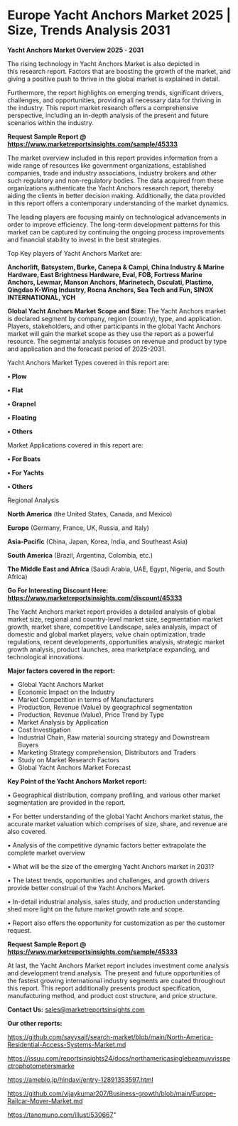 # Europe Yacht Anchors Market 2025 | Size, Trends Analysis 2031

<Strong> Yacht Anchors Market Overview 2025 - 2031</strong>

The rising technology in Yacht Anchors Market is also depicted in this research report. Factors that are boosting the growth of the market, and giving a positive push to thrive in the global market is explained in detail.

Furthermore, the report highlights on emerging trends, significant drivers, challenges, and opportunities, providing all necessary data for thriving in the industry. This report market research offers a comprehensive perspective, including an in-depth analysis of the present and future scenarios within the industry.

<strong>Request Sample Report @ <a href=https://www.marketreportsinsights.com/sample/45333>https://www.marketreportsinsights.com/sample/45333</a></strong>

The market overview included in this report provides information from a wide range of resources like government organizations, established companies, trade and industry associations, industry brokers and other such regulatory and non-regulatory bodies. The data acquired from these organizations authenticate the Yacht Anchors research report, thereby aiding the clients in better decision making. Additionally, the data provided in this report offers a contemporary understanding of the market dynamics.

The leading players are focusing mainly on technological advancements in order to improve efficiency. The long-term development patterns for this market can be captured by continuing the ongoing process improvements and financial stability to invest in the best strategies.

Top Key players of Yacht Anchors Market are:

<strong>Anchorlift, Batsystem, Burke, Canepa & Campi, China Industry & Marine Hardware, East Brightness Hardware, Eval, FOB, Fortress Marine Anchors, Lewmar, Manson Anchors, Marinetech, Osculati, Plastimo, Qingdao K-Wing Industry, Rocna Anchors, Sea Tech and Fun, SINOX INTERNATIONAL, YCH</strong>

<strong><b>Global Yacht Anchors Market Scope and Size:</b></strong>
The Yacht Anchors market is declared segment by company, region (country), type, and application. Players, stakeholders, and other participants in the global Yacht Anchors market will gain the market scope as they use the report as a powerful resource. The segmental analysis focuses on revenue and product by type and application and the forecast period of 2025-2031.

Yacht Anchors Market Types covered in this report are:

<strong>•  Plow

•  Flat

•  Grapnel

•  Floating

•  Others</strong>

Market Applications covered in this report are:

<strong>•  For Boats

•  For Yachts

•  Others</strong> 

Regional Analysis

<strong>North America</strong> (the United States, Canada, and Mexico)

<strong>Europe</strong> (Germany, France, UK, Russia, and Italy)

<strong>Asia-Pacific</strong> (China, Japan, Korea, India, and Southeast Asia)

<strong>South America</strong> (Brazil, Argentina, Colombia, etc.)

<strong>The Middle East and Africa</strong> (Saudi Arabia, UAE, Egypt, Nigeria, and South Africa)

<strong>Go For Interesting Discount Here: <a href=https://www.marketreportsinsights.com/discount/45333>https://www.marketreportsinsights.com/discount/45333</a></strong>

The Yacht Anchors market report provides a detailed analysis of global market size, regional and country-level market size, segmentation market growth, market share, competitive Landscape, sales analysis, impact of domestic and global market players, value chain optimization, trade regulations, recent developments, opportunities analysis, strategic market growth analysis, product launches, area marketplace expanding, and technological innovations.

<strong><b>Major factors covered in the report:</b></strong>
<ul>
  <li>Global Yacht Anchors Market </li>
  <li>Economic Impact on the Industry</li>
  <li>Market Competition in terms of Manufacturers</li>
  <li>Production, Revenue (Value) by geographical segmentation</li>
  <li>Production, Revenue (Value), Price Trend by Type</li>
  <li>Market Analysis by Application</li>
  <li>Cost Investigation</li>
  <li>Industrial Chain, Raw material sourcing strategy and Downstream Buyers</li>
  <li>Marketing Strategy comprehension, Distributors and Traders</li>
  <li>Study on Market Research Factors</li>
  <li>Global Yacht Anchors Market Forecast</li>
</ul>

<strong><b>Key Point of the Yacht Anchors Market report:</b></strong>

• Geographical distribution, company profiling, and various other market segmentation are provided in the report.

• For better understanding of the global Yacht Anchors market status, the accurate market valuation which comprises of size, share, and revenue are also covered.

• Analysis of the competitive dynamic factors better extrapolate the complete market overview

• What will be the size of the emerging Yacht Anchors market in 2031?

• The latest trends, opportunities and challenges, and growth drivers provide better construal of the Yacht Anchors Market.

• In-detail industrial analysis, sales study, and production understanding shed more light on the future market growth rate and scope.

• Report also offers the opportunity for customization as per the customer request.

<strong>Request Sample Report @ <a href=https://www.marketreportsinsights.com/sample/45333>https://www.marketreportsinsights.com/sample/45333</a></strong>

At last, the Yacht Anchors Market report includes investment come analysis and development trend analysis. The present and future opportunities of the fastest growing international industry segments are coated throughout this report. This report additionally presents product specification, manufacturing method, and product cost structure, and price structure.

<strong>Contact Us:</strong>
sales@marketreportsinsights.com

<strong>Our other reports:</strong>

<a href=https://github.com/sayysaif/search-market/blob/main/North-America-Residential-Access-Systems-Market.md>https://github.com/sayysaif/search-market/blob/main/North-America-Residential-Access-Systems-Market.md</a>

<a href=https://issuu.com/reportsinsights24/docs/northamericasinglebeamuvvisspectrophotometersmarke>https://issuu.com/reportsinsights24/docs/northamericasinglebeamuvvisspectrophotometersmarke</a>

<a href=https://ameblo.jp/hindavi/entry-12891353597.html>https://ameblo.jp/hindavi/entry-12891353597.html</a>

<a href=https://github.com/vijaykumar207/Business-growth/blob/main/Europe-Railcar-Mover-Market.md>https://github.com/vijaykumar207/Business-growth/blob/main/Europe-Railcar-Mover-Market.md</a>

<a href=https://tanomuno.com/illust/530667>https://tanomuno.com/illust/530667</a>"

